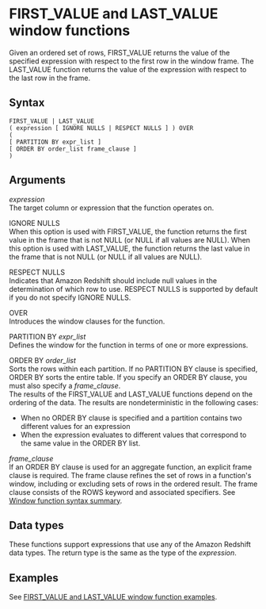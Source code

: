 # FIRST\_VALUE and LAST\_VALUE window functions<a name="r_WF_first_value"></a>

 Given an ordered set of rows, FIRST\_VALUE returns the value of the specified expression with respect to the first row in the window frame\. The LAST\_VALUE function returns the value of the expression with respect to the last row in the frame\. 

## Syntax<a name="r_WF_first_value-synopsis"></a>

```
FIRST_VALUE | LAST_VALUE
( expression [ IGNORE NULLS | RESPECT NULLS ] ) OVER
(
[ PARTITION BY expr_list ]
[ ORDER BY order_list frame_clause ]
)
```

## Arguments<a name="r_WF_first_value-arguments"></a>

 *expression*   
 The target column or expression that the function operates on\. 

IGNORE NULLS   
When this option is used with FIRST\_VALUE, the function returns the first value in the frame that is not NULL \(or NULL if all values are NULL\)\. When this option is used with LAST\_VALUE, the function returns the last value in the frame that is not NULL \(or NULL if all values are NULL\)\. 

RESPECT NULLS   
 Indicates that Amazon Redshift should include null values in the determination of which row to use\. RESPECT NULLS is supported by default if you do not specify IGNORE NULLS\. 

OVER   
Introduces the window clauses for the function\. 

PARTITION BY *expr\_list*   
Defines the window for the function in terms of one or more expressions\. 

ORDER BY *order\_list*   
Sorts the rows within each partition\. If no PARTITION BY clause is specified, ORDER BY sorts the entire table\. If you specify an ORDER BY clause, you must also specify a *frame\_clause*\.   
The results of the FIRST\_VALUE and LAST\_VALUE functions depend on the ordering of the data\. The results are nondeterministic in the following cases:   
+ When no ORDER BY clause is specified and a partition contains two different values for an expression 
+ When the expression evaluates to different values that correspond to the same value in the ORDER BY list\. 

 *frame\_clause*   
If an ORDER BY clause is used for an aggregate function, an explicit frame clause is required\. The frame clause refines the set of rows in a function's window, including or excluding sets of rows in the ordered result\. The frame clause consists of the ROWS keyword and associated specifiers\. See [Window function syntax summary](r_Window_function_synopsis.md)\. 

## Data types<a name="c_Supported_data_types_wf_first_value"></a>

These functions support expressions that use any of the Amazon Redshift data types\. The return type is the same as the type of the *expression*\.

## Examples<a name="r_WF_first_value-examples"></a>

See [FIRST\_VALUE and LAST\_VALUE window function examples](r_Examples_of_firstlast_WF.md)\. 